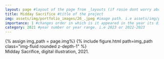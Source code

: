 ```yaml
---
layout: page #layout of the page from _layouts (if rosie dont worry about this)
title: Midday Sacrifice #title of the project
img: assets/img/portfolio_images/26_.jpeg #image path. i.e assets/img/portfolio_images/1_.jpg
importance: 1 #changes order in which is it appeared in the year its displayed in
category: 2021 #year number or year range. i.e 2023 or 2022-2023
---
```


<div class="row">
    <div class="col-sm mt-3 mt-md-0">
        {% assign img_path = page.img%}
        {% include figure.html path=img_path  class="img-fluid rounded z-depth-1" %}
    </div>
</div>
<div class="caption">
    Midday Sacrifice, digital illustration, 2021. 
</div>
